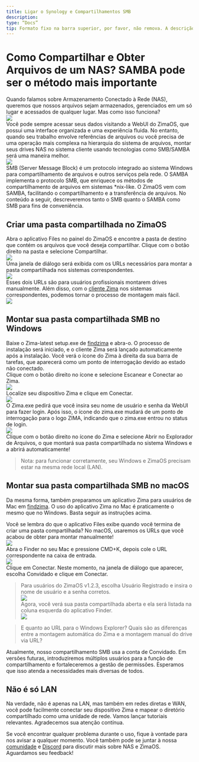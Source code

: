 ```yaml
---
title: Ligar o Synology e Compartilhamentos SMB  
description:  
type: “Docs”  
tip: Formato fixo na barra superior, por favor, não remova. A descrição é para o artigo; se não preenchida, será capturada a primeira parte do conteúdo.  
---  
```

# Como Compartilhar e Obter Arquivos de um NAS? SAMBA pode ser o método mais importante  
Quando falamos sobre Armazenamento Conectado à Rede (NAS), queremos que nossos arquivos sejam armazenados, gerenciados em um só lugar e acessados de qualquer lugar. Mas como isso funciona?  
![](https://manage.icewhale.io/api/static/docs/1727149654477_image.png)  
Você pode sempre acessar seus dados visitando a WebUI do ZimaOS, que possui uma interface organizada e uma experiência fluida. No entanto, quando seu trabalho envolve referências de arquivos ou você precisa de uma operação mais complexa na hierarquia do sistema de arquivos, montar seus drives NAS no sistema cliente usando tecnologias como SMB/SAMBA será uma maneira melhor.  
![](https://manage.icewhale.io/api/static/docs/1727149678738_image.png)  
SMB (Server Message Block) é um protocolo integrado ao sistema Windows para compartilhamento de arquivos e outros serviços pela rede. O SAMBA implementa o protocolo SMB, que enriquece os métodos de compartilhamento de arquivos em sistemas *nix-like. O ZimaOS vem com SAMBA, facilitando o compartilhamento e a transferência de arquivos. No conteúdo a seguir, descreveremos tanto o SMB quanto o SAMBA como SMB para fins de conveniência.  
## Criar uma pasta compartilhada no ZimaOS  
Abra o aplicativo Files no painel do ZimaOS e encontre a pasta de destino que contém os arquivos que você deseja compartilhar. Clique com o botão direito na pasta e selecione Compartilhar.  
![](https://manage.icewhale.io/api/static/docs/1727149714447_image.png)  
Uma janela de diálogo será exibida com os URLs necessários para montar a pasta compartilhada nos sistemas correspondentes.  
![](https://manage.icewhale.io/api/static/docs/1727149728058_image.png)  
Esses dois URLs são para usuários profissionais montarem drives manualmente. Além disso, com o [cliente Zima](https://findzima.com/) nos sistemas correspondentes, podemos tornar o processo de montagem mais fácil.  
![](https://manage.icewhale.io/api/static/docs/1727149849839_image.png)  
## Montar sua pasta compartilhada SMB no Windows  
Baixe o Zima-latest setup.exe de [findzima](https://findzima.com/) e abra-o. O processo de instalação será iniciado, e o cliente Zima será lançado automaticamente após a instalação. Você verá o ícone do Zima à direita da sua barra de tarefas, que aparecerá como um ponto de interrogação devido ao estado não conectado.  
Clique com o botão direito no ícone e selecione Escanear e Conectar ao Zima.  
![](https://manage.icewhale.io/api/static/docs/1727149936501_image.png)  
Localize seu dispositivo Zima e clique em Conectar.  
![](https://manage.icewhale.io/api/static/docs/1727149952959_image.png)  
O Zima.exe pedirá que você insira seu nome de usuário e senha da WebUI para fazer login. Após isso, o ícone do zima.exe mudará de um ponto de interrogação para o logo ZIMA, indicando que o zima.exe entrou no status de login.  
![](https://manage.icewhale.io/api/static/docs/1727149972815_image.png)  
Clique com o botão direito no ícone do Zima e selecione Abrir no Explorador de Arquivos, o que montará sua pasta compartilhada no sistema Windows e a abrirá automaticamente!  

> Nota: para funcionar corretamente, seu Windows e ZimaOS precisam estar na mesma rede local (LAN).  
## Montar sua pasta compartilhada SMB no macOS  
Da mesma forma, também preparamos um aplicativo Zima para usuários de Mac em [findzima](https://findzima.com/). O uso do aplicativo Zima no Mac é praticamente o mesmo que no Windows. Basta seguir as instruções acima.  

Você se lembra do que o aplicativo Files exibe quando você termina de criar uma pasta compartilhada? No macOS, usaremos os URLs que você acabou de obter para montar manualmente!  
![](https://manage.icewhale.io/api/static/docs/1727150063996_image.png)  
Abra o Finder no seu Mac e pressione CMD+K, depois cole o URL correspondente na caixa de entrada.  
![](https://manage.icewhale.io/api/static/docs/1727150080211_image.png)  
Clique em Conectar. Neste momento, na janela de diálogo que aparecer, escolha Convidado e clique em Conectar.  

> Para usuários do ZimaOS v1.2.3, escolha Usuário Registrado e insira o nome de usuário e a senha corretos.  
![](https://manage.icewhale.io/api/static/docs/1727150117572_image.png)  
Agora, você verá sua pasta compartilhada aberta e ela será listada na coluna esquerda do aplicativo Finder.  
![](https://manage.icewhale.io/api/static/docs/1727150133237_image.png)  

> E quanto ao URL para o Windows Explorer? Quais são as diferenças entre a montagem automática do Zima e a montagem manual do drive via URL?

Atualmente, nosso compartilhamento SMB usa a conta de Convidado. Em versões futuras, introduziremos múltiplos usuários para a função de compartilhamento e fortaleceremos a gestão de permissões. Esperamos que isso atenda a necessidades mais diversas de todos.  
## Não é só LAN  
Na verdade, não é apenas na LAN, mas também em redes diretas e WAN, você pode facilmente conectar seu dispositivo Zima e mapear o diretório compartilhado como uma unidade de rede. Vamos lançar tutoriais relevantes. Agradecemos sua atenção contínua.  

Se você encontrar qualquer problema durante o uso, fique à vontade para nos avisar a qualquer momento. Você também pode se juntar à nossa [comunidade](https://community.zimaspace.com/) e [Discord](https://discord.com/invite/uuNfKzG5) para discutir mais sobre NAS e ZimaOS. Aguardamos seu feedback!  
